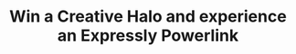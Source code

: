 ﻿---
layout: competition-style-01

merchant-uuid: m-5415be1c-1ebf-4d28-aea4-ae37afa895ba
campaign-uuid: c-b8c020bd-46cb-46ac-8c21-9cb6ba1b6ad4
disable-form: false

title: "Win a Creative Halo and experience an Expressly Powerlink"
hero-header: "Win a Creative Halo and experience an Expressly Powerlink"
hero-subheader: ""
terms-confirmation: >
    I agree to the competition T&amp;C

logo-left-href: "https://uk.creative.com"
logo-left-image: "creative-logo.jpg"
logo-left-title: "Creative Logo"

logo-right-href: "https://www.corriere.it"
logo-right-image: "corriere-logo.png"
logo-right-title: "Corriere Logo"

section1-content: >
  <p>There are so many Bluetooth speakers nowadays, hard for any to stand out. Except for the new Creative Halo whose sleek design is definitely worth a look.</p>
  <p>The visual effects are the primary attraction but that is just the beginning. Unique Multi-Material Design, 16.8 Million colours, Xpectra Lightshow, 8 Hours Battery Life... as some of its numerous features. </p>

section2-content: >
  <p>Great portability and great sound quality. This new speaker sounds as good as it looks! Heavenly, right?</p>
  <p>Don't miss out the opportunity of winning one the brand new Creative products: The new Halo Bluetooth Speaker. Check it out now, this could be the perfect fit for you or your loved ones.</p>

entry-title: Win a Creative Halo and experience an Expressly Powerlink

entry-content: >
  <p>Liking the brand new looks of the new Creative Halo? You could win the brand new Halo Bluetooth Speaker with Creative by entering the form below.</p>
  <p> Enter the draw to win by completing the form below before 23.59pm on 23/04/2018.</p>
---

